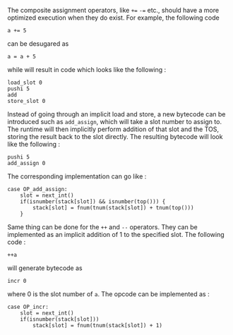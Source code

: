 The composite assignment operators, like `+=` `-=` etc., should have a more 
optimized execution when they do exist. For example, the following code 
```
a += 5
```
can be desugared as 
```
a = a + 5
```
while will result in code which looks like the following : 
```
load_slot 0
pushi 5
add
store_slot 0
```
Instead of going through an implicit load and store, a new bytecode can be 
introduced such as `add_assign`, which will take a slot number to assign to. 
The runtime will then implicitly perform addition of that slot and the TOS, 
storing the result back to the slot directly. The resulting bytecode will look 
like the following :
```
pushi 5
add_assign 0
```
The corresponding implementation can go like :
```
case OP_add_assign:
    slot = next_int()
    if(isnumber(stack[slot]) && isnumber(top())) {
        stack[slot] = fnum(tnum(stack[slot]) + tnum(top()))
    }
```
Same thing can be done for the `++` and `--` operators. They can be implemented 
as an implicit addition of 1 to the specified slot. The following code :
```
++a
```
will generate bytecode as
```
incr 0
```
where 0 is the slot number of `a`. The opcode can be implemented as :
```
case OP_incr:
    slot = next_int()
    if(isnumber(stack[slot]))
        stack[slot] = fnum(tnum(stack[slot]) + 1)
```
